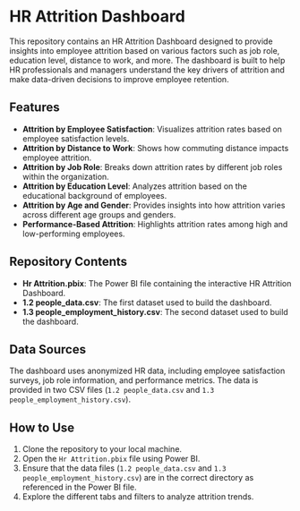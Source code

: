 # HR Attrition Dashboard

This repository contains an HR Attrition Dashboard designed to provide insights into employee attrition based on various factors such as job role, education level, distance to work, and more. The dashboard is built to help HR professionals and managers understand the key drivers of attrition and make data-driven decisions to improve employee retention.

## Features

- **Attrition by Employee Satisfaction**: Visualizes attrition rates based on employee satisfaction levels.
- **Attrition by Distance to Work**: Shows how commuting distance impacts employee attrition.
- **Attrition by Job Role**: Breaks down attrition rates by different job roles within the organization.
- **Attrition by Education Level**: Analyzes attrition based on the educational background of employees.
- **Attrition by Age and Gender**: Provides insights into how attrition varies across different age groups and genders.
- **Performance-Based Attrition**: Highlights attrition rates among high and low-performing employees.

## Repository Contents

- **Hr Attrition.pbix**: The Power BI file containing the interactive HR Attrition Dashboard.
- **1.2 people_data.csv**: The first dataset used to build the dashboard.
- **1.3 people_employment_history.csv**: The second dataset used to build the dashboard.

## Data Sources

The dashboard uses anonymized HR data, including employee satisfaction surveys, job role information, and performance metrics. The data is provided in two CSV files (`1.2 people_data.csv` and `1.3 people_employment_history.csv`).

## How to Use

1. Clone the repository to your local machine.
2. Open the `Hr Attrition.pbix` file using Power BI.
3. Ensure that the data files (`1.2 people_data.csv` and `1.3 people_employment_history.csv`) are in the correct directory as referenced in the Power BI file.
4. Explore the different tabs and filters to analyze attrition trends.

